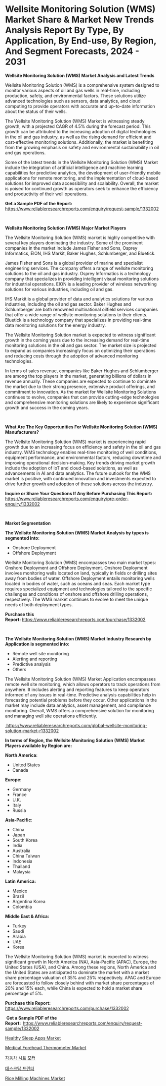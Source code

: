 <p><h1>Wellsite Monitoring Solution (WMS) Market Share & Market New Trends Analysis Report By Type, By Application, By End-use, By Region, And Segment Forecasts, 2024 - 2031</h1></p><p><strong>Wellsite Monitoring Solution (WMS) Market Analysis and Latest Trends</strong></p>
<p><p>Wellsite Monitoring Solution (WMS) is a comprehensive system designed to monitor various aspects of oil and gas wells in real-time, including production, safety, and environmental factors. These solutions utilize advanced technologies such as sensors, data analytics, and cloud computing to provide operators with accurate and up-to-date information about the status of their wells.</p><p>The Wellsite Monitoring Solution (WMS) Market is witnessing steady growth, with a projected CAGR of 4.5% during the forecast period. This growth can be attributed to the increasing adoption of digital technologies in the oil and gas industry, as well as the rising demand for efficient and cost-effective monitoring solutions. Additionally, the market is benefiting from the growing emphasis on safety and environmental sustainability in oil and gas operations.</p><p>Some of the latest trends in the Wellsite Monitoring Solution (WMS) Market include the integration of artificial intelligence and machine learning capabilities for predictive analytics, the development of user-friendly mobile applications for remote monitoring, and the implementation of cloud-based solutions for improved data accessibility and scalability. Overall, the market is poised for continued growth as operators seek to enhance the efficiency and productivity of their well operations.</p></p>
<p><strong>Get a Sample PDF of the Report:&nbsp;</strong> <a href="https://www.reliableresearchreports.com/enquiry/request-sample/1332002">https://www.reliableresearchreports.com/enquiry/request-sample/1332002</a></p>
<p>&nbsp;</p>
<p><strong>Wellsite Monitoring Solution (WMS) Major Market Players</strong></p>
<p><p>The Wellsite Monitoring Solution (WMS) market is highly competitive with several key players dominating the industry. Some of the prominent companies in the market include James Fisher and Sons, Osprey Informatics, EION, IHS Markit, Baker Hughes, Schlumberger, and Bluetick.</p><p>James Fisher and Sons is a global provider of marine and specialist engineering services. The company offers a range of wellsite monitoring solutions to the oil and gas industry. Osprey Informatics is a technology company that specializes in providing intelligent visual monitoring solutions for industrial operations. EION is a leading provider of wireless networking solutions for various industries, including oil and gas.</p><p>IHS Markit is a global provider of data and analytics solutions for various industries, including the oil and gas sector. Baker Hughes and Schlumberger are both renowned multinational oilfield services companies that offer a wide range of wellsite monitoring solutions to their clients. Bluetick is a technology company that specializes in providing real-time data monitoring solutions for the energy industry.</p><p>The Wellsite Monitoring Solution market is expected to witness significant growth in the coming years due to the increasing demand for real-time monitoring solutions in the oil and gas sector. The market size is projected to expand as companies increasingly focus on optimizing their operations and reducing costs through the adoption of advanced monitoring technologies.</p><p>In terms of sales revenue, companies like Baker Hughes and Schlumberger are among the top players in the market, generating billions of dollars in revenue annually. These companies are expected to continue to dominate the market due to their strong presence, extensive product offerings, and commitment to innovation. As the market for Wellsite Monitoring Solutions continues to evolve, companies that can provide cutting-edge technologies and comprehensive monitoring solutions are likely to experience significant growth and success in the coming years.</p></p>
<p>&nbsp;</p>
<p><strong>What Are The Key Opportunities For Wellsite Monitoring Solution (WMS) Manufacturers?</strong></p>
<p><p>The Wellsite Monitoring Solution (WMS) market is experiencing rapid growth due to an increasing focus on efficiency and safety in the oil and gas industry. WMS technology enables real-time monitoring of well conditions, equipment performance, and environmental factors, reducing downtime and improving operational decision-making. Key trends driving market growth include the adoption of IoT and cloud-based solutions, as well as advancements in AI and data analytics. The future outlook for the WMS market is positive, with continued innovation and investments expected to drive further growth and adoption of these solutions across the industry.</p></p>
<p><strong>Inquire or Share Your Questions If Any Before Purchasing This Report:</strong> <a href="https://www.reliableresearchreports.com/enquiry/pre-order-enquiry/1332002">https://www.reliableresearchreports.com/enquiry/pre-order-enquiry/1332002</a></p>
<p>&nbsp;</p>
<p><strong>Market Segmentation</strong></p>
<p><strong>The Wellsite Monitoring Solution (WMS) Market Analysis by types is segmented into:</strong></p>
<p><ul><li>Onshore Deployment</li><li>Offshore Deployment</li></ul></p>
<p><p>Wellsite Monitoring Solution (WMS) encompasses two main market types: Onshore Deployment and Offshore Deployment. Onshore Deployment involves monitoring wells located on land, typically in fields or drilling sites away from bodies of water. Offshore Deployment entails monitoring wells located in bodies of water, such as oceans and seas. Each market type requires specialized equipment and technologies tailored to the specific challenges and conditions of onshore and offshore drilling operations, respectively. The WMS market continues to evolve to meet the unique needs of both deployment types.</p></p>
<p><strong>Purchase this Report:&nbsp;</strong><a href="https://www.reliableresearchreports.com/purchase/1332002">https://www.reliableresearchreports.com/purchase/1332002</a></p>
<p>&nbsp;</p>
<p><strong>The Wellsite Monitoring Solution (WMS) Market Industry Research by Application is segmented into:</strong></p>
<p><ul><li>Remote well site monitoring</li><li>Alerting and reporting</li><li>Predictive analysis</li><li>Others</li></ul></p>
<p><p>The Wellsite Monitoring Solution (WMS) Market Application encompasses remote well site monitoring, which allows operators to track operations from anywhere. It includes alerting and reporting features to keep operators informed of any issues in real-time. Predictive analysis capabilities help in forecasting potential problems before they occur. Other applications in the market may include data analytics, asset management, and compliance monitoring. Overall, WMS offers a comprehensive solution for monitoring and managing well site operations efficiently.</p></p>
<p><a href="https://www.reliableresearchreports.com/global-wellsite-monitoring-solution-market-r1332002">&nbsp;https://www.reliableresearchreports.com/global-wellsite-monitoring-solution-market-r1332002</a></p>
<p><strong>In terms of Region, the Wellsite Monitoring Solution (WMS) Market Players available by Region are:</strong></p>
<p>
    <p> <strong> North America: </strong>
        <ul>
            <li>United States</li>
            <li>Canada</li>
        </ul>
        </p> 
    <p> <strong> Europe: </strong>
        <ul>
            <li>Germany</li>
            <li>France</li>
            <li>U.K.</li>
            <li>Italy</li>
            <li>Russia</li>
        </ul>
        </p> 
    <p> <strong> Asia-Pacific: </strong>
        <ul>
            <li>China</li>
            <li>Japan</li>
            <li>South Korea</li>
            <li>India</li>
            <li>Australia</li>
            <li>China Taiwan</li>
            <li>Indonesia</li>
            <li>Thailand</li>
            <li>Malaysia</li>
        </ul>
        </p> 
    <p> <strong> Latin America: </strong>
        <ul>
            <li>Mexico</li>
            <li>Brazil</li>
            <li>Argentina Korea</li>
            <li>Colombia</li>
        </ul>
        </p> 
    <p> <strong> Middle East & Africa: </strong>
        <ul>
            <li>Turkey</li>
            <li>Saudi</li>
            <li>Arabia</li>
            <li>UAE</li>
            <li>Korea</li>
        </ul>
    </p>
    </p>
<p><p>The Wellsite Monitoring Solution (WMS) market is expected to witness significant growth in North America (NA), Asia-Pacific (APAC), Europe, the United States (USA), and China. Among these regions, North America and the United States are anticipated to dominate the market with a market share percentage valuation of 35% and 25% respectively. APAC and Europe are forecasted to follow closely behind with market share percentages of 20% and 15% each, while China is expected to hold a market share percentage of 5%.</p></p>
<p><strong>Purchase this Report: </strong><a href="https://www.reliableresearchreports.com/purchase/1332002">https://www.reliableresearchreports.com/purchase/1332002</a></p>
<p>&nbsp;<strong>Get a Sample PDF of the Report:&nbsp;&nbsp;</strong><a href="https://www.reliableresearchreports.com/enquiry/request-sample/1332002">https://www.reliableresearchreports.com/enquiry/request-sample/1332002</a></p>
<p><strong></strong></p>
<p><p><a href="https://github.com/RichRobinson5/Market-Research-Report-List-5/blob/main/healthy-sleep-apps-market.md">Healthy Sleep Apps Market</a></p><p><a href="https://www.linkedin.com/pulse/medical-forehead-thermometer-market-analysis-its-cagr-segmentation-zdgre?trackingId=K%2BXkVAm1uRl1Sqw4QeYRvQ%3D%3D">Medical Forehead Thermometer Market</a></p><p><a href="https://medium.com/@monserratemohr/%EC%9E%90%EB%8F%99%EC%B0%A8-%EC%8B%9C%ED%8A%B8-%EB%AA%A8%ED%84%B0-%EC%8B%9C%EC%9E%A5-%EA%B7%9C%EB%AA%A8-%EB%B0%8F-%EC%8B%9C%EC%9E%A5-%EB%8F%99%ED%96%A5-%EC%99%84%EC%A0%84%ED%95%9C-%EC%82%B0%EC%97%85-%EA%B0%9C%EC%9A%94-2024%EB%85%84%EB%B6%80%ED%84%B0-2031%EB%85%84%EA%B9%8C%EC%A7%80-7921c8f891c9">자동차 시트 모터</a></p><p><a href="https://medium.com/@edenger98079sgb/%EB%8D%B0%EC%8A%A4%ED%81%AC%ED%86%B1-%ED%94%84%EB%A6%B0%ED%84%B0-%EC%8B%9C%EC%9E%A5-%EC%A7%80%ED%91%9C-%ED%95%B4%EB%8F%85-%EC%8B%9C%EC%9E%A5-%EC%A0%90%EC%9C%A0%EC%9C%A8-%ED%8A%B8%EB%A0%8C%EB%93%9C-%EB%B0%8F-%EC%84%B1%EC%9E%A5-%ED%8C%A8%ED%84%B4-79c616806dc9">데스크탑 프린터</a></p><p><a href="https://www.linkedin.com/pulse/decoding-rice-milling-machines-market-metrics-share-trends-jtwze?trackingId=K00gByl7XzssjXYWfcT7zQ%3D%3D">Rice Milling Machines Market</a></p></p>